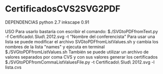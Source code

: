 # CertificadosCVS2SVG2PDF
DEPENDENCIAS
python 2.7
inkscape 0.91

USO
Para usarlo bastaría con escribir el comando:
$./SVGtoPDFfromText.py -f Certificado\ Slud\ 2012.svg -t "Nombre del conferencista"
Para usar una lista se puede modificar el archivo SVGtoPDFfromListValues.sh y cambia los nombres de la lista 
"names" y ejecuta en terminal
$./SVGtoPDFfromListValues.sh
También se puede utilizar un archivo de valores separados por coma CVS y con sus valores generar los 
certificados
$./SVGtoPDFfromCommaListValuesFile.py -t Certificado\ Slud\ 2012.svg -l lista.cvs 

